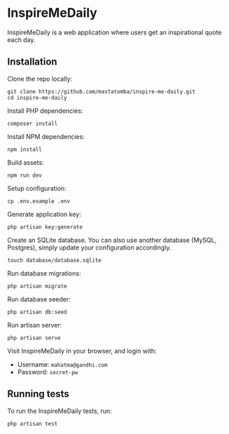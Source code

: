 # InspireMeDaily
InspireMeDaily is a web application where users get an inspirational quote each day.

## Installation
Clone the repo locally:
```
git clone https://github.com/mastatomba/inspire-me-daily.git
cd inspire-me-daily
```

Install PHP dependencies:
```
composer install
```

Install NPM dependencies:
```
npm install
```

Build assets:
```
npm run dev
```

Setup configuration:
```
cp .env.example .env
```

Generate application key:
```
php artisan key:generate
```

Create an SQLite database. You can also use another database (MySQL, Postgres), simply update your configuration accordingly.
```
touch database/database.sqlite
```

Run database migrations:
```
php artisan migrate
```

Run database seeder:
```
php artisan db:seed
```

Run artisan server:
```
php artisan serve
```

Visit InspireMeDaily in your browser, and login with:
- Username: `mahatma@gandhi.com`
- Password: `secret-pw`


## Running tests
To run the InspireMeDaily tests, run:
```
php artisan test
```
